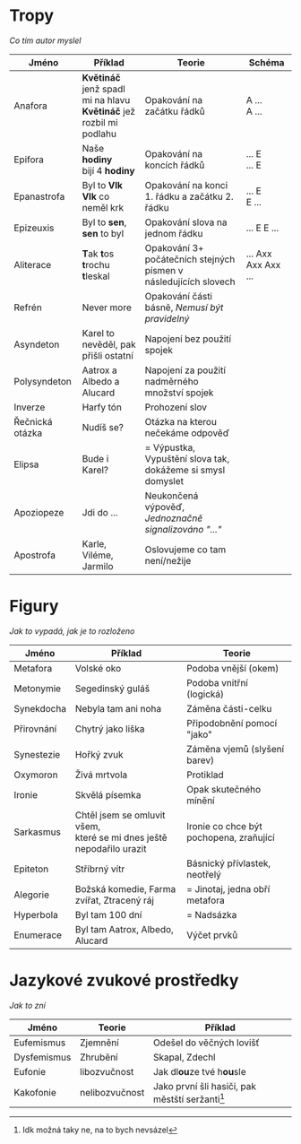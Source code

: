 # Tropy
_Co tím autor myslel_
 
| Jméno           | Příklad                                                                     | Teorie                                                           | Schéma              |
| --------------- | --------------------------------------------------------------------------- | ---------------------------------------------------------------- | ------------------- |
| Anafora         | **Květináč** jenž spadl mi na hlavu <br> **Květináč** jež rozbil mi podlahu | Opakování na začátku řádků                                       | A ...<br>A ...      |
| Epifora         | Naše **hodiny**<br>bijí 4 **hodiny**                                        | Opakování na koncích řádků                                       | ... E<br> ... E     |
| Epanastrofa     | Byl to **Vlk**<br>**Vlk** co neměl krk                                      | Opakování na konci 1. řádku a začátku 2. řádku                   | ... E<br>E ...      |
| Epizeuxis       | Byl to **sen**, **sen** to byl                                              | Opakování slova na jednom řádku                                  | ... E E ...         |
| Aliterace       | **T**ak **t**os **t**rochu **t**leskal                                      | Opakování 3+ počátečních stejných písmen v následujících slovech | ... Axx Axx Axx ... |
| Refrén          | Never more                                                                  | Opakování části básně, _Nemusí být pravidelný_                   |                     |
| Asyndeton       | Karel to nevěděl, pak přišli ostatní                                        | Napojení bez použití spojek                                      |                     |
| Polysyndeton    | Aatrox a Albedo a Alucard                                                   | Napojení za použití nadměrného množství spojek                   |                     |
| Inverze         | Harfy tón                                                                   | Prohození slov                                                   |                     |
| Řečnická otázka | Nudíš se?                                                                   | Otázka na kterou nečekáme odpověď                                |                     |
| Elipsa          | Bude i Karel?                                                               | = Výpustka, Vypuštění slova tak, dokážeme si smysl domyslet      |                     |
| Apoziopeze      | Jdi do ...                                                                  | Neukončená výpověď, _Jednoznačně signalizováno "..."_            |                     |
| Apostrofa       | Karle, Viléme, Jarmilo                                                      | Oslovujeme co tam není/nežije                                    |                     |

# Figury
_Jak to vypadá, jak je to rozloženo_

| Jméno      | Příklad                                                                 | Teorie                                  |
| ---------- | ----------------------------------------------------------------------- | --------------------------------------- |
| Metafora   | Volské oko                                                              | Podoba vnější (okem)                    |
| Metonymie  | Segedinský guláš                                                        | Podoba vnitřní (logická)                |
| Synekdocha | Nebyla tam ani noha                                                     | Záměna části-celku                      |
| Přirovnání | Chytrý jako liška                                                       | Připodobnění pomocí "jako"              |
| Synestezie | Hořký zvuk                                                              | Záměna vjemů (slyšení barev)            |
| Oxymoron   | Živá mrtvola                                                            | Protiklad                               |
| Ironie     | Skvělá písemka                                                          | Opak skutečného mínění                  |
| Sarkasmus  | Chtěl jsem se omluvit všem,<br>které se mi dnes ještě nepodařilo urazit | Ironie co chce být pochopena, zraňující |
| Epiteton   | Stříbrný vítr                                                           | Básnický přívlastek, neotřelý           |
| Alegorie   | Božská komedie, Farma zvířat, Ztracený ráj                              | = Jinotaj, jedna obří metafora          |
| Hyperbola  | Byl tam 100 dní                                                         | = Nadsázka                              |
| Enumerace  | Byl tam Aatrox, Albedo, Alucard                                         | Výčet prvků                             |

# Jazykové zvukové prostředky
_Jak to zní_

| Jméno       | Teorie         | Příklad                                         |
| ----------- | -------------- | ----------------------------------------------- |
| Eufemismus  | Zjemnění       | Odešel do věčných lovišť                        |
| Dysfemismus | Zhrubění       | Skapal, Zdechl                                  |
| Eufonie     | libozvučnost   | Jak dl**ou**ze tvé h**ou**sle                   |
| Kakofonie   | nelibozvučnost | Jako první šli hasiči, pak městští seržanti[^1] |

[^1]: Idk možná taky ne, na to bych nevsázel